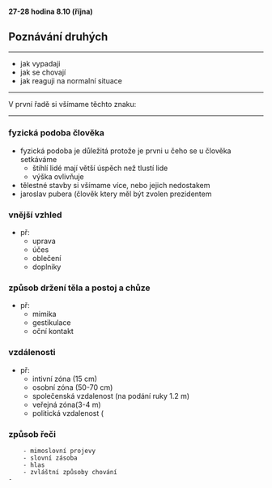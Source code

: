 #### 27-28 hodina																8.10 (října)
## Poznávání druhých 

----

- jak vypadaji
- jak se chovají
- jak reaguji na normalní situace

----

V první řadě si všímame těchto znaku:

----
### fyzická podoba člověka
- fyzická podoba je důležitá protože je prvni u čeho se u člověka setkáváme
    - štíhlí lidé mají větší úspěch než tlustí lide
    - výška ovlivňuje
- tělestné stavby si všímame více, nebo jejich nedostakem
- jaroslav pubera (člověk ktery měl být zvolen prezidentem

### vnější vzhled
- př:
    - uprava
    - účes 
    - oblečení
    - doplniky
### způsob držení těla a postoj a chůze
- př:
    - mimika
    - gestikulace
    - oční kontakt
### vzdálenosti 
- př:
    - intivní zóna (15 cm)
    - osobní zóna (50-70 cm)
    - společenská vzdalenost (na podání ruky 1.2 m)
    - veřejná zóna(3-4 m)
    - politická vzdalenost (
### způsob řeči 
        - mimoslovní projevy
        - slovní zásoba
        - hlas
        - zvláštní způsoby chování
    - 

